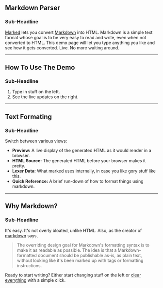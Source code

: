 ## Markdown Parser
### Sub-Headline

[Marked] lets you convert [Markdown] into HTML.  Markdown is a simple text format whose goal is to be very easy to read and write, even when not converted to HTML.  This demo page will let you type anything you like and see how it gets converted.  Live.  No more waiting around.

[Marked]: https://github.com/markedjs/marked/
[Markdown]: http://daringfireball.net/projects/markdown/

---

## How To Use The Demo
### Sub-Headline

1. Type in stuff on the left.
2. See the live updates on the right.


---

## Text Formating
### Sub-Headline

Switch between various views:

- **Preview:**  A live display of the generated HTML as it would render in a browser.
- **HTML Source:**  The generated HTML before your browser makes it pretty.
- **Lexer Data:**  What [marked] uses internally, in case you like gory stuff like this.
- **Quick Reference:**  A brief run-down of how to format things using markdown.

[Marked]: https://github.com/markedjs/marked/

---

## Why Markdown?
### Sub-Headline

It's easy.  It's not overly bloated, unlike HTML.  Also, as the creator of [markdown] says,

> The overriding design goal for Markdown's
> formatting syntax is to make it as readable
> as possible. The idea is that a
> Markdown-formatted document should be
> publishable as-is, as plain text, without
> looking like it's been marked up with tags
> or formatting instructions.

Ready to start writing?  Either start changing stuff on the left or
[clear everything](/demo/?text=) with a simple click.

[Markdown]: http://daringfireball.net/projects/markdown/

